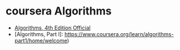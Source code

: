 # coursera Algorithms

- [Algorithms, 4th Edition Official](https://algs4.cs.princeton.edu/home/)
- [Algorithms, Part I]: https://www.coursera.org/learn/algorithms-part1/home/welcome)
